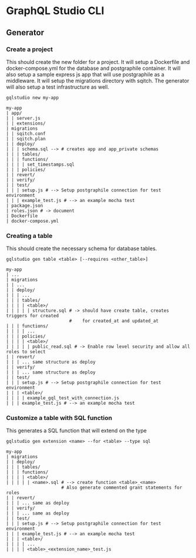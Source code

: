 # GraphQL Studio CLI

## Generator

### Create a project

This should create the new folder for a project. It will setup a Dockerfile and docker-compose.yml for the database and postgraphile container. It will also setup a sample express js app that will use postgraphile as a middleware. It will setup the migrations directory with sqitch. The generator will also setup a test infrastructure as well.

```
gqlstudio new my-app
```

```
my-app
| app/
| | server.js
| | extensions/
| migrations
| | sqitch.conf
| | sqitch.plan
| | deploy/
| | | schema.sql --> # creates app and app_private schemas
| | | tables/
| | | functions/
| | | | set_timestamps.sql
| | | policies/
| | revert/
| | verify/
| | test/
| | | setup.js # --> Setup postgraphile connection for test environment
| | | example_test.js # --> an example mocha test
| package.json
| roles.json # -> document
| Dockerfile
| docker-compose.yml
```

### Creating a table

This should create the necessary schema for database tables. 

```
gqlstudio gen table <table> [--requires <other_table>]
```

```
my-app
| ...
| migrations
| | ...
| | deploy/
| | | ...
| | | tables/
| | | | <table>/
| | | | | structure.sql # -> should have create table, creates triggers for created
                        #    for created_at and updated_at
| | | functions/
| | | | ...
| | | policies/
| | | | <table>/
| | | | | public_read.sql # -> Enable row level security and allow all roles to select
| | revert/
| | | ... same structure as deploy
| | verify/
| | | ... same structure as deploy
| | test/
| | | setup.js # --> Setup postgraphile connection for test environment
| | | <table>/
| | | | example_gql_test_with_connection.js
| | | example_test.js # --> an example mocha test
```

### Customize a table with SQL function

This generates a SQL function that will extend on the type

```
gqlstudio gen extension <name> --for <table> --type sql
```

```
my-app
| migrations
| | deploy/
| | | tables/
| | | functions/
| | | | <table>/
| | | | | <name>.sql # --> create function <table>_<name>
                     # Also generate commented grant statements for roles
| | revert/
| | | ... same as deploy
| | verify/
| | | ... same as deploy
| | test/
| | | setup.js # --> Setup postgraphile connection for test environment
| | | example_test.js # --> an example mocha test
| | | <table>/
| | | | ...
| | | | <table>_<extension_name>_test.js
```